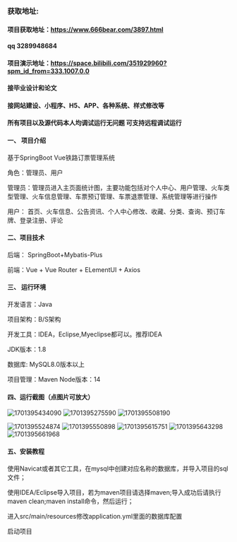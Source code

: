 ### 获取地址:
#### 项目获取地址：https://www.666bear.com/3897.html
#### qq 3289948684
#### 项目演示地址：https://space.bilibili.com/351929960?spm_id_from=333.1007.0.0
#### 接毕业设计和论文
#### 接网站建设、小程序、H5、APP、各种系统、样式修改等

#### 所有项目以及源代码本人均调试运行无问题 可支持远程调试运行

#### 一、 项目介绍
基于SpringBoot Vue铁路订票管理系统

角色：管理员、用户

管理员：管理员进入主页面统计图，主要功能包括对个人中心、用户管理、火车类型管理、火车信息管理、车票预订管理、车票退票管理、系统管理等进行操作

用户： 首页、火车信息、公告资讯、个人中心修改、收藏、分类、查询、预订车牌、登录注册、评论
#### 二、项目技术
后端： SpringBoot+Mybatis-Plus

前端：Vue + Vue Router + ELementUI + Axios

#### 三、 运行环境
开发语言：Java

项目架构：B/S架构

开发工具：IDEA，Eclipse,Myeclipse都可以。推荐IDEA

JDK版本：1.8

数据库: MySQL8.0版本以上

项目管理：Maven
Node版本：14
#### 四、运行截图（点图片可放大）

![1701395434090](https://github.com/666bears/gradesings/assets/143094776/6d1a425b-ca0d-4744-9cb3-29101f990ba6)
![1701395275590](https://github.com/666bears/gradesings/assets/143094776/5dd38d14-6d2b-44a9-b6b8-3c6c443e3736)
![1701395508190](https://github.com/666bears/gradesings/assets/143094776/1c34164a-285c-476c-a3ef-6007fa0e71a9)

![1701395524874](https://github.com/666bears/gradesings/assets/143094776/61ca3cbd-9493-47fb-8f49-af4c590d28f5)
![1701395550898](https://github.com/666bears/gradesings/assets/143094776/9b7604a6-9868-49cc-b005-28fb61b6e808)
![1701395615751](https://github.com/666bears/gradesings/assets/143094776/31417037-f7b9-4fe7-a5fd-23ccc1b70f68)
![1701395643298](https://github.com/666bears/gradesings/assets/143094776/d30ed6c1-5af2-4f8e-877d-97423946b6eb)
![1701395661968](https://github.com/666bears/gradesings/assets/143094776/a98c0b92-c89b-4b9c-ab42-883744e0de27)




#### 五、安装教程
使用Navicat或者其它工具，在mysql中创建对应名称的数据库，并导入项目的sql文件；

使用IDEA/Eclipse导入项目，若为maven项目请选择maven;导入成功后请执行maven clean;maven install命令，然后运行；

进入src/main/resources修改application.yml里面的数据库配置

启动项目






